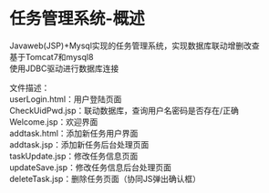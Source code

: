 # 任务管理系统-概述
Javaweb(JSP)+Mysql实现的任务管理系统，实现数据库联动增删改查<br>
基于Tomcat7和mysql8<br>
使用JDBC驱动进行数据库连接<br>

文件描述：<br>
userLogin.html：用户登陆页面<br>
CheckUidPwd.jsp：联动数据库，查询用户名密码是否存在/正确<br>
Welcome.jsp：欢迎界面<br>
addtask.html：添加新任务用户界面<br>
addtask.jsp：添加新任务后台处理页面<br>
taskUpdate.jsp：修改任务信息页面<br>
updateSave.jsp：修改任务信息后台处理页面<br>
deleteTask.jsp：删除任务页面（协同JS弹出确认框）<br>
